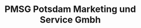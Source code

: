 ---
title: "PMSG Potsdam Marketing und Service Gmbh"
url: /potsdam/pmsg-potsdam-marketing-und-service-gmbh/
shop: Reisebüro
---